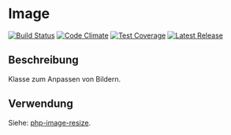 # Image
[![Build Status](https://travis-ci.org/Prowect/Image.svg)](https://travis-ci.org/Prowect/Image)
[![Code Climate](https://codeclimate.com/github/Prowect/Image/badges/gpa.svg)](https://codeclimate.com/github/Prowect/Image)
[![Test Coverage](https://codeclimate.com/github/Prowect/Image/badges/coverage.svg)](https://codeclimate.com/github/Prowect/Image/coverage)
[![Latest Release](https://img.shields.io/packagist/v/drips/Image.svg)](https://packagist.org/packages/drips/Image)

## Beschreibung

Klasse zum Anpassen von Bildern.

## Verwendung

Siehe:  [php-image-resize](https://github.com/eventviva/php-image-resize).
